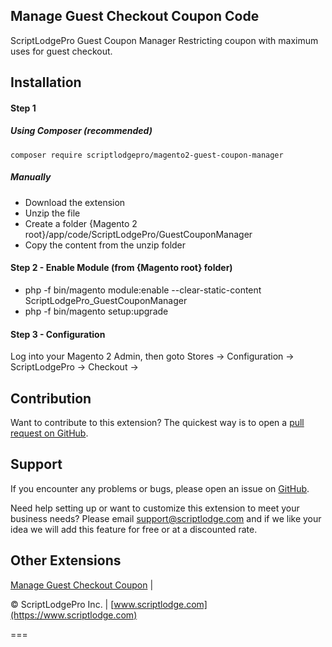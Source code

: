 

## Manage Guest Checkout Coupon Code


ScriptLodgePro Guest Coupon Manager Restricting coupon with maximum uses for guest checkout.


## Installation

#### Step 1
##### Using Composer (recommended)
```
composer require scriptlodgepro/magento2-guest-coupon-manager
```
##### Manually
 * Download the extension
 * Unzip the file
 * Create a folder {Magento 2 root}/app/code/ScriptLodgePro/GuestCouponManager
 * Copy the content from the unzip folder

#### Step 2 - Enable Module (from {Magento root} folder)
 * php -f bin/magento module:enable --clear-static-content ScriptLodgePro_GuestCouponManager
 * php -f bin/magento setup:upgrade

#### Step 3 - Configuration

 Log into your Magento 2 Admin, then goto Stores -> Configuration -> ScriptLodgePro -> Checkout ->

Contribution
---
Want to contribute to this extension? The quickest way is to open a [pull request on GitHub](https://help.github.com/articles/using-pull-requests).


Support
---
If you encounter any problems or bugs, please open an issue on [GitHub](https://github.com/scriptlodgepro/magento2-reindex/issues).

Need help setting up or want to customize this extension to meet your business needs? Please email support@scriptlodge.com and if we like your idea we will add this feature for free or at a discounted rate.

Other Extensions
---
[Manage Guest Checkout Coupon](https://www.scriptlodge.com/magento2/extensions/guest-coupon-manager.html) |

© ScriptLodgePro Inc. | [www.scriptlodge.com](https://www.scriptlodge.com)



===
